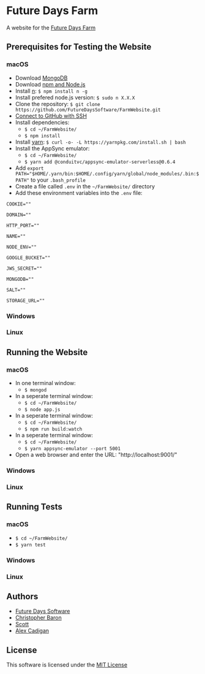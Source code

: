 # Future Days Farm
A website for the [Future Days Farm](InsertLinkToWebsite)

## Prerequisites for Testing the Website

### macOS
* Download [MongoDB](https://docs.mongodb.com/manual/administration/install-community/)
* Download [npm and Node.js](https://nodejs.org/en/)
* Install [n](https://www.npmjs.com/package/n): `$ npm install n -g`
* Install prefered node.js version: `$ sudo n X.X.X`
* Clone the repository: `$ git clone https://github.com/FutureDaysSoftware/FarmWebsite.git`
* [Connect to GitHub with SSH](https://help.github.com/articles/connecting-to-github-with-ssh/)
* Install dependencies: 
	* `$ cd ~/FarmWebsite/`
	* `$ npm install`
* Install [yarn](https://yarnpkg.com/en/): `$ curl -o- -L https://yarnpkg.com/install.sh | bash`
* Install the AppSync emulator: 
	* `$ cd ~/FarmWebsite/`
	* `$ yarn add @conduitvc/appsync-emulator-serverless@0.6.4`
* Add `export PATH="$HOME/.yarn/bin:$HOME/.config/yarn/global/node_modules/.bin:$PATH"` to your `.bash_profile`
* Create a file called `.env` in the `~/FarmWebsite/` directory
* Add these environment variables into the `.env` file:
```
COOKIE=""

DOMAIN=""

HTTP_PORT=""

NAME=""

NODE_ENV=""

GOOGLE_BUCKET=""

JWS_SECRET=""

MONGODB=""

SALT=""

STORAGE_URL=""
```

### Windows

### Linux

## Running the Website

### macOS
* In one terminal window:
	* `$ mongod`
* In a seperate terminal window:
	* `$ cd ~/FarmWebsite/`
	* `$ node app.js`
* In a seperate terminal window:
	* `$ cd ~/FarmWebsite/`
	* `$ npm run build:watch`
* In a seperate terminal window:
	* `$ cd ~/FarmWebsite/`
	* `$ yarn appsync-emulator --port 5001`
* Open a web browser and enter the URL: "http://localhost:9001/"

### Windows

### Linux

## Running Tests

### macOS
* `$ cd ~/FarmWebsite/`
* `$ yarn test`

### Windows

### Linux

## Authors
* [Future Days Software](https://github.com/FutureDaysSoftware)
* [Christopher Baron](https://github.com/cbaron)
* [Scott](https://github.com/ScottAP108)
* [Alex Cadigan](https://github.com/AlexCadigan)

## License
This software is licensed under the [MIT License](LICENSE)